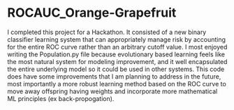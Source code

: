 # ROCAUC_Orange-Grapefruit
I completed this project for a Hackathon. It consisted of a new binary classifier learning system that can appropriately manage risk by accounting for the entire ROC curve rather than an arbitrary cutoff value. I most enjoyed writing the Population.py file because evolutionary based learning feels like the most natural system for modeling improvement, and it well encapsulated the entire underlying model so it could be used in other systems. This code does have some improvements that I am planning to address in the future, most importantly a more robust learning method based on the ROC curve to move away offspring having weights and incorporate more mathematical ML principles (ex back-propogation).
